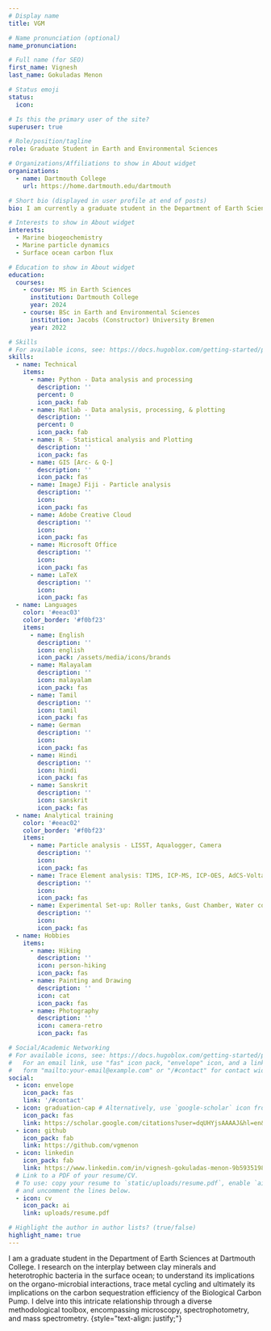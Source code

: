 ```yaml
---
# Display name
title: VGM

# Name pronunciation (optional)
name_pronunciation: 

# Full name (for SEO)
first_name: Vignesh
last_name: Gokuladas Menon

# Status emoji
status:
  icon: 

# Is this the primary user of the site?
superuser: true

# Role/position/tagline
role: Graduate Student in Earth and Environmental Sciences

# Organizations/Affiliations to show in About widget
organizations:
  - name: Dartmouth College
    url: https://home.dartmouth.edu/dartmouth

# Short bio (displayed in user profile at end of posts)
bio: I am currently a graduate student in the Department of Earth Sciences at Dartmouth College. My research currently focuses on understanding the impact of lithogenic minerals dust on particle aggregation and dynamics in the surface ocean; to understand its implications on the organo-mineral interactions, biogeochemical changes (specifically the role of heterotrophic bacteria in forming these aggregates) and ultimately assess its implications on the carbon sequestration efficiency of the Biological Carbon Pump. I delve into this intricate relationship through a diverse methodological toolbox, encompassing particle image analysis, sensors, microscopy, spectrophotometry, and mass spectrometry.

# Interests to show in About widget
interests:
  - Marine biogeochemistry
  - Marine particle dynamics
  - Surface ocean carbon flux

# Education to show in About widget
education:
  courses:
    - course: MS in Earth Sciences
      institution: Dartmouth College
      year: 2024
    - course: BSc in Earth and Environmental Sciences
      institution: Jacobs (Constructor) University Bremen
      year: 2022

# Skills
# For available icons, see: https://docs.hugoblox.com/getting-started/page-builder/#icons
skills:
  - name: Technical
    items:
      - name: Python - Data analysis and processing
        description: ''
        percent: 0
        icon_pack: fab
      - name: Matlab - Data analysis, processing, & plotting
        description: ''
        percent: 0
        icon_pack: fab
      - name: R - Statistical analysis and Plotting
        description: ''
        icon_pack: fas
      - name: GIS [Arc- & Q-]
        description: ''
        icon_pack: fas
      - name: ImageJ Fiji - Particle analysis
        description: ''
        icon: 
        icon_pack: fas
      - name: Adobe Creative Cloud
        description: ''
        icon:
        icon_pack: fas
      - name: Microsoft Office
        description: ''
        icon: 
        icon_pack: fas
      - name: LaTeX
        description: ''
        icon: 
        icon_pack: fas
  - name: Languages
    color: '#eeac03'
    color_border: '#f0bf23'
    items:
      - name: English
        description: ''
        icon: english
        icon_pack: /assets/media/icons/brands
      - name: Malayalam
        description: ''
        icon: malayalam
        icon_pack: fas
      - name: Tamil
        description: ''
        icon: tamil
        icon_pack: fas
      - name: German
        description: ''
        icon: 
        icon_pack: fas
      - name: Hindi
        description: ''
        icon: hindi
        icon_pack: fas
      - name: Sanskrit
        description: ''
        icon: sanskrit
        icon_pack: fas
  - name: Analytical training
    color: '#eeac02'
    color_border: '#f0bf23'
    items:
      - name: Particle analysis - LISST, Aqualogger, Camera
        description: ''
        icon: 
        icon_pack: fas
      - name: Trace Element analysis: TIMS, ICP-MS, ICP-OES, AdCS-Voltammetry
        description: ''
        icon: 
        icon_pack: fas
      - name: Experimental Set-up: Roller tanks, Gust Chamber, Water column simulator, ship-board microcosm and field mesocosm experiments
        description: ''
        icon: 
        icon_pack: fas
  - name: Hobbies
    items:
      - name: Hiking
        description: ''
        icon: person-hiking
        icon_pack: fas
      - name: Painting and Drawing
        description: ''
        icon: cat
        icon_pack: fas
      - name: Photography
        description: ''
        icon: camera-retro
        icon_pack: fas

# Social/Academic Networking
# For available icons, see: https://docs.hugoblox.com/getting-started/page-builder/#icons
#   For an email link, use "fas" icon pack, "envelope" icon, and a link in the
#   form "mailto:your-email@example.com" or "/#contact" for contact widget.
social:
  - icon: envelope
    icon_pack: fas
    link: '/#contact'
  - icon: graduation-cap # Alternatively, use `google-scholar` icon from `ai` icon pack
    icon_pack: fas
    link: https://scholar.google.com/citations?user=dqUHYjsAAAAJ&hl=en&inst=3404029378192158848
  - icon: github
    icon_pack: fab
    link: https://github.com/vgmenon
  - icon: linkedin
    icon_pack: fab
    link: https://www.linkedin.com/in/vignesh-gokuladas-menon-9b5935198/
  # Link to a PDF of your resume/CV.
  # To use: copy your resume to `static/uploads/resume.pdf`, enable `ai` icons in `params.yaml`,
  # and uncomment the lines below.
  - icon: cv
    icon_pack: ai
    link: uploads/resume.pdf

# Highlight the author in author lists? (true/false)
highlight_name: true
---
```


I am a graduate student in the Department of Earth Sciences at Dartmouth College. I research on the interplay between clay minerals and heterotrophic bacteria in the surface ocean; to understand its implications on the organo-microbial interactions, trace metal cycling and ultimately its implications on the carbon sequestration efficiency of the Biological Carbon Pump. I delve into this intricate relationship through a diverse methodological toolbox, encompassing microscopy, spectrophotometry, and mass spectrometry.
{style="text-align: justify;"}
